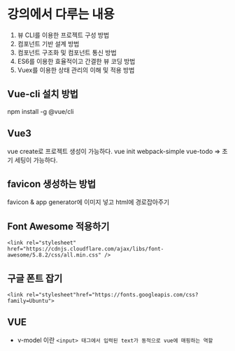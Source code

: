# 강의에서 다루는 내용

1. 뷰 CLI를 이용한 프로젝트 구성 방법
2. 컴포넌트 기반 설계 방법
3. 컴포넌트 구조화 및 컴포넌트 통신 방법
4. ES6를 이용한 효율적이고 간결한 뷰 코딩 방법
5. Vuex를 이용한 상태 관리의 이해 및 적용 방법

## Vue-cli 설치 방법
npm install -g @vue/cli

## Vue3
vue create로 프로젝트 생성이 가능하다.
vue init webpack-simple vue-todo
=> 초기 세팅이 가능하다.

## favicon 생성하는 방법
favicon & app generator에 이미지 넣고 html에 경로잡아주기

## Font Awesome 적용하기
`<link rel="stylesheet" href="https://cdnjs.cloudflare.com/ajax/libs/font-awesome/5.8.2/css/all.min.css" />`

## 구글 폰트 잡기
`<link rel="stylesheet"href="https://fonts.googleapis.com/css?family=Ubuntu">`

## VUE
- v-model 이란
`<input> 태그에서 입력된 text가 동적으로 vue에 매핑하는 역할`